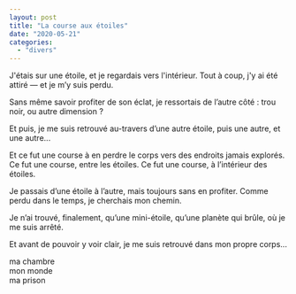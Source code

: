 ```yaml
---
layout: post
title: "La course aux étoiles"
date: "2020-05-21"
categories:
  - "divers"
---
```


J'étais sur une étoile, et je regardais vers l'intérieur. Tout à coup, j'y ai été attiré — et je m’y suis perdu.

Sans même savoir profiter de son éclat, je ressortais de l’autre côté : trou noir, ou autre dimension ?

Et puis, je me suis retrouvé au-travers d’une autre étoile, puis une autre, et une autre...   

Et ce fut une course à en perdre le corps vers des endroits jamais explorés. Ce fut une course, entre les étoiles. Ce fut une course, à l’intérieur des étoiles.   

Je passais d’une étoile à l’autre, mais toujours sans en profiter. Comme perdu dans le temps, je cherchais mon chemin.   

Je n’ai trouvé, finalement, qu’une mini-étoile, qu’une planète qui brûle, où je me suis arrêté.   

Et avant de pouvoir y voir clair, je me suis retrouvé dans mon propre corps...   

  ma chambre   
  mon monde   
  ma prison   
